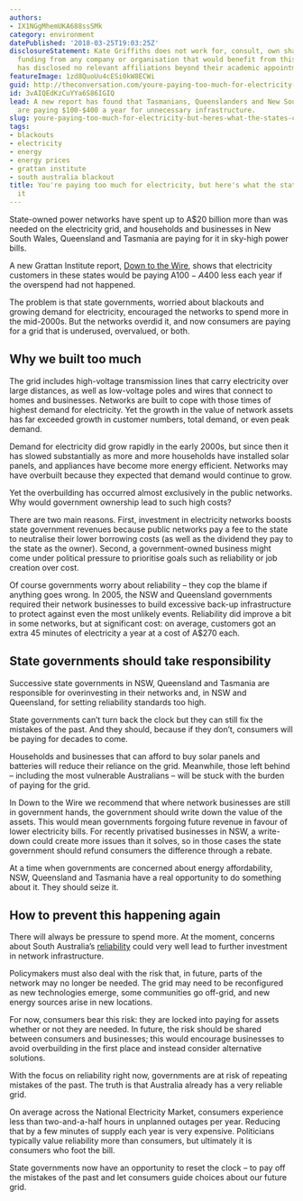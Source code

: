 ```yaml
---
authors:
- IX1NGgMhemUKA688ssSMk
category: environment
datePublished: '2018-03-25T19:03:25Z'
disclosureStatement: Kate Griffiths does not work for, consult, own shares in or receive
  funding from any company or organisation that would benefit from this article, and
  has disclosed no relevant affiliations beyond their academic appointment.
featureImage: 1zd8QuoUu4cESi0kW8ECWi
guid: http://theconversation.com/youre-paying-too-much-for-electricity-but-heres-what-the-states-can-do-about-it-93654
id: 3vAIQEdKzCuYYa6S86IGIQ
lead: A new report has found that Tasmanians, Queenslanders and New South Welshmen
  are paying $100-$400 a year for unnecessary infrastructure.
slug: youre-paying-too-much-for-electricity-but-heres-what-the-states-can-do-about-it
tags:
- blackouts
- electricity
- energy
- energy prices
- grattan institute
- south australia blackout
title: You're paying too much for electricity, but here's what the states can do about
  it
---
```

State-owned power networks have spent up to A$20 billion more than was needed on the electricity grid, and households and businesses in New South Wales, Queensland and Tasmania are paying for it in sky-high power bills.

A new Grattan Institute report, [Down to the Wire](https://grattan.edu.au/report/down-to-the-wire/), shows that electricity customers in these states would be paying A$100-A$400 less each year if the overspend had not happened.

The problem is that state governments, worried about blackouts and growing demand for electricity, encouraged the networks to spend more in the mid-2000s. But the networks overdid it, and now consumers are paying for a grid that is underused, overvalued, or both.


## Why we built too much

The grid includes high-voltage transmission lines that carry electricity over large distances, as well as low-voltage poles and wires that connect to homes and businesses. Networks are built to cope with those times of highest demand for electricity. Yet the growth in the value of network assets has far exceeded growth in customer numbers, total demand, or even peak demand.

Demand for electricity did grow rapidly in the early 2000s, but since then it has slowed substantially as more and more households have installed solar panels, and appliances have become more energy efficient. Networks may have overbuilt because they expected that demand would continue to grow.

Yet the overbuilding has occurred almost exclusively in the public networks. Why would government ownership lead to such high costs? 

There are two main reasons. First, investment in electricity networks boosts state government revenues because public networks pay a fee to the state to neutralise their lower borrowing costs (as well as the dividend they pay to the state as the owner). Second, a government-owned business might come under political pressure to prioritise goals such as reliability or job creation over cost.

Of course governments worry about reliability – they cop the blame if anything goes wrong. In 2005, the NSW and Queensland governments required their network businesses to build excessive back-up infrastructure to protect against even the most unlikely events. Reliability did improve a bit in some networks, but at significant cost: on average, customers got an extra 45 minutes of electricity a year at a cost of A$270 each.

## State governments should take responsibility

Successive state governments in NSW, Queensland and Tasmania are responsible for overinvesting in their networks and, in NSW and Queensland, for setting reliability standards too high.

State governments can’t turn back the clock but they can still fix the mistakes of the past. And they should, because if they don’t, consumers will be paying for decades to come.

Households and businesses that can afford to buy solar panels and batteries will reduce their reliance on the grid. Meanwhile, those left behind – including the most vulnerable Australians – will be stuck with the burden of paying for the grid.


In Down to the Wire we recommend that where network businesses are still in government hands, the government should write down the value of the assets. This would mean governments forgoing future revenue in favour of lower electricity bills. For recently privatised businesses in NSW, a write-down could create more issues than it solves, so in those cases the state government should refund consumers the difference through a rebate.

At a time when governments are concerned about energy affordability, NSW, Queensland and Tasmania have a real opportunity to do something about it. They should seize it.

## How to prevent this happening again

There will always be pressure to spend more. At the moment, concerns about South Australia’s [reliability](https://theconversation.com/factcheck-does-south-australia-have-the-highest-energy-prices-in-the-nation-and-the-least-reliable-grid-92928) could very well lead to further investment in network infrastructure. 


Policymakers must also deal with the risk that, in future, parts of the network may no longer be needed. The grid may need to be reconfigured as new technologies emerge, some communities go off-grid, and new energy sources arise in new locations. 

For now, consumers bear this risk: they are locked into paying for assets whether or not they are needed. In future, the risk should be shared between consumers and businesses; this would encourage businesses to avoid overbuilding in the first place and instead consider alternative solutions.

With the focus on reliability right now, governments are at risk of repeating mistakes of the past. The truth is that Australia already has a very reliable grid.

On average across the National Electricity Market, consumers experience less than two-and-a-half hours in unplanned outages per year. Reducing that by a few minutes of supply each year is very expensive. Politicians typically value reliability more than consumers, but ultimately it is consumers who foot the bill.


State governments now have an opportunity to reset the clock – to pay off the mistakes of the past and let consumers guide choices about our future grid.